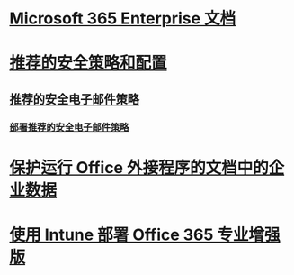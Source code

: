# [Microsoft 365 Enterprise 文档](index.md)

# [推荐的安全策略和配置](microsoft-365-policies-configurations.md)
## [推荐的安全电子邮件策略](secure-email-recommended-policies.md)
### [部署推荐的安全电子邮件策略](secure-email-deploy-recommended-policies.md)

# [保护运行 Office 外接程序的文档中的企业数据](office-add-ins-wip.md)

# [使用 Intune 部署 Office 365 专业增强版](deploy-office-proplus-intune.md)

